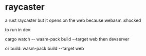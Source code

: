 # raycaster
a rust raycaster but it opens on the web because webasm :shocked

to run in dev:

cargo watch -- wasm-pack build --target web
then
devserver

or build: wasm-pack build --target web
